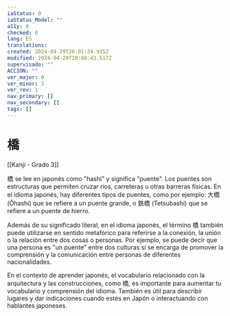 ```yaml
---
iaStatus: 0
iaStatus_Model: ""
a11y: 0
checked: 0
lang: ES
translations: 
created: 2024-04-29T20:01:34.915Z
modified: 2024-04-29T20:08:43.517Z
supervisado: ""
ACCION: ""
ver_major: 0
ver_minor: 3
ver_rev: 1
nav_primary: []
nav_secondary: []
tags: []
---
```

# 橋

[[Kanji - Grado 3]]

橋 se lee en japonés como "hashi" y significa "puente". Los puentes son estructuras que permiten cruzar ríos, carreteras u otras barreras físicas. En el idioma japonés, hay diferentes tipos de puentes, como por ejemplo: 大橋 (Ōhashi) que se refiere a un puente grande, o 鉄橋 (Tetsubashi) que se refiere a un puente de hierro.

Además de su significado literal, en el idioma japonés, el término 橋 también puede utilizarse en sentido metafórico para referirse a la conexión, la unión o la relación entre dos cosas o personas. Por ejemplo, se puede decir que una persona es "un puente" entre dos culturas si se encarga de promover la comprensión y la comunicación entre personas de diferentes nacionalidades.

En el contexto de aprender japonés, el vocabulario relacionado con la arquitectura y las construcciones, como 橋, es importante para aumentar tu vocabulario y comprensión del idioma. También es útil para describir lugares y dar indicaciones cuando estés en Japón o interactuando con hablantes japoneses.
